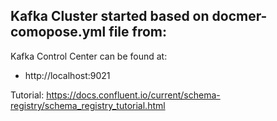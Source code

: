 
Kafka Cluster started based on docmer-comopose.yml file from:
- 

Kafka Control Center can be found at:
- http://localhost:9021

Tutorial: https://docs.confluent.io/current/schema-registry/schema_registry_tutorial.html


